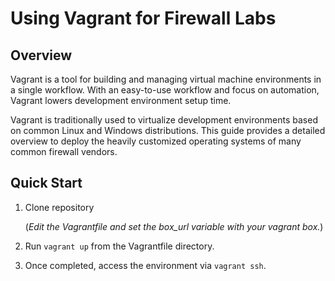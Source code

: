 # Using Vagrant for Firewall Labs
## Overview
Vagrant is a tool for building and managing virtual machine environments in a single workflow. With an easy-to-use workflow and focus on automation, Vagrant lowers development environment setup time.

Vagrant is traditionally used to virtualize development environments based on common Linux and Windows distributions.  This guide provides a detailed overview to deploy the heavily customized operating systems of many common firewall vendors.

## Quick Start
1. Clone repository

	(*Edit the Vagrantfile and set the box_url variable with your vagrant box.*)

2. Run `vagrant up` from the Vagrantfile directory.

3. Once completed, access the environment via `vagrant ssh`.
